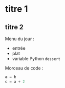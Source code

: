# titre 1
## titre 2

Menu du jour :
* entrée
* plat
* variable Python `dessert`

Morceau de code :
```python
a = b
c = a + 2
```